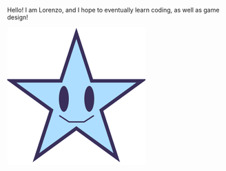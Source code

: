 Hello! I am Lorenzo, and I hope to eventually learn coding, as well as game design!

![Blue Star Logo](Logo(1).png)

